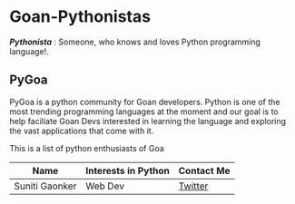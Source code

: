 # Goan-Pythonistas

***Pythonista*** : Someone, who knows and loves Python programming language!.

## PyGoa
PyGoa is a python community for Goan developers. Python is one of the most trending programming languages at the moment and our goal is to help faciliate Goan Devs interested in learning the language and exploring the vast applications that come with it.

This is a list of python enthusiasts of Goa

| Name              | Interests in Python                            | Contact Me                                                 |
| ---               | ---                                            | ---                                                        |
| Suniti Gaonker    | Web Dev                                        | [Twitter](https://twitter.com/GaonkerSuniti)               |

